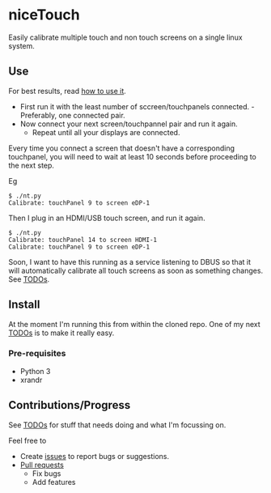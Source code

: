 # niceTouch
Easily calibrate multiple touch and non touch screens on a single linux system.

## Use

For best results, read [how to use it](docs/howToUseIt.md).

* First run it with the least number of sccreen/touchpanels connected. - Preferably, one connected pair.
* Now connect your next screen/touchpannel pair and run it again.
  * Repeat until all your displays are connected.

Every time you connect a screen that doesn't have a corresponding touchpanel, you will need to wait at least 10 seconds before proceeding to the next step.

Eg

    $ ./nt.py 
    Calibrate: touchPanel 9 to screen eDP-1

Then I plug in an HDMI/USB touch screen, and run it again.

    $ ./nt.py 
    Calibrate: touchPanel 14 to screen HDMI-1
    Calibrate: touchPanel 9 to screen eDP-1

Soon, I want to have this running as a service listening to DBUS so that it will automatically calibrate all touch screens as soon as something changes. See [TODOs](docs/todos.md).

## Install

At the moment I'm running this from within the cloned repo. One of my next [TODOs](docs/todos.md) is to make it really easy.

### Pre-requisites
* Python 3
* xrandr

## Contributions/Progress

See [TODOs](docs/todos.md) for stuff that needs doing and what I'm focussing on.

Feel free to

* Create [issues](https://github.com/ksandom/niceTouch/issues) to report bugs or suggestions.
* [Pull requests](https://github.com/ksandom/niceTouch/pulls)
  * Fix bugs
  * Add features
